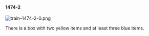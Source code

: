 #### 1474-2
![train-1474-2-0.png](https://github.com/lil-lab/nlvr/raw/master/nlvr/train/images/6/train-1474-2-0.png "train-1474-2-0.png")

There is a box with two yellow items and at least three blue items.